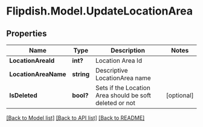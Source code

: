# Flipdish.Model.UpdateLocationArea
## Properties

Name | Type | Description | Notes
------------ | ------------- | ------------- | -------------
**LocationAreaId** | **int?** | Location Area Id | 
**LocationAreaName** | **string** | Descriptive LocationArea name | 
**IsDeleted** | **bool?** | Sets if the Location Area should be soft deleted or not | [optional] 

[[Back to Model list]](../README.md#documentation-for-models) [[Back to API list]](../README.md#documentation-for-api-endpoints) [[Back to README]](../README.md)

